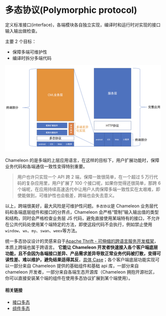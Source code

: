 # 多态协议(Polymorphic protocol)

定义标准接口(interface)，各端模块各自独立实现，编译时和运行时对实现的接口输入输出做检查。

主要 2 个目标：

- 保障多端可维护性
- 编译时拆分多端代码

![Alt text](../../assets/chameleon-idea.png)

Chameleon 的是多端的上层应用语言，在这样的目标下，用户扩展功能时，保障业务代码和各端通信一致性变得特别重要。

> 用户也许只实现一个 API 跨 2 端，保障一致很简单，在一个超过 5 万行代码的复杂应用里，用户扩展了 100 个接口呢，如果你觉得还很简单，那跨 6 个端呢，在应用持续高速迭代中让用户人肉保障多端一致性实在太艰难，即使能做到，可维护性也会极差，跨端也会失去意义。

以上，跨端很美好，最大风险是可维护性问题。`多态协议`是 Chameleon 业务层代码和各端底层组件和接口的分界点，Chameleon 会严格“管制”输入输出值的类型和结构，同时会严格检查业务层 JS 代码，避免直接使用某端特有的接口，不允许在公共代码处使用某个端特定的方法，即使这段代码不会执行，例如禁止使用`window`、`wx`、`my`、`swan`、`weex`等方法。

统一多态协议设计的灵感来自于[Apache Thrift - 可伸缩的跨语言服务开发框架](https://zh.wikipedia.org/zh-hans/Thrift)，本质上跨端也属于跨语言。
**它能让 Chameleon 开发者快速接入各个客户端底层功能，且不会因为各端接口差异、产品需求差异导致正常业务代码被打散，变得可读性差、难以维护，避免结果适得其反**，[具体 Case](../../example/chameleon-product-diff.html)；各个客户端底层功能实现可以一部分来自 Chameleon 提供的基础组件和基础 api 库，一部分来自 chameleon 开发者，一部分来自各端生态开源库（Chameleon 拥抱开源社区，你可以直接安装某个端的组件在使用多态协议扩展到某个端使用）。

#### 相关链接

- [接口多态](/framework/polymorphism/api.html)
- [组件多态](/framework/polymorphism/component.html)
